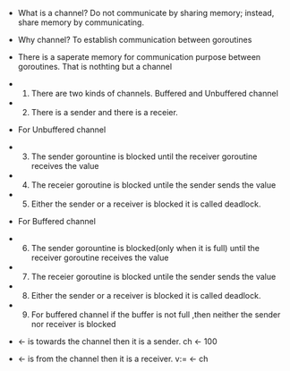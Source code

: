 - What is a channel?
    Do not communicate by sharing memory; instead, share memory by communicating.

- Why channel?
  To establish communication between goroutines


- There is a saperate memory for communication purpose between goroutines. That is nothting but a channel
- 1. There are two kinds of channels. Buffered and Unbuffered channel
- 2. There is a sender and there is a receier.
- For Unbuffered channel
- 3. The sender gorountine is blocked until the receiver goroutine receives the value
- 4. The receier goroutine is blocked untile the sender sends the value
- 5. Either the sender or a receiver is blocked it is called deadlock.

- For Buffered channel
- 6. The sender gorountine is blocked(only when it is full) until the receiver goroutine receives the value
- 7. The receier goroutine is blocked untile the sender sends the value
- 8. Either the sender or a receiver is blocked it is called deadlock.
- 9. For buffered channel if the buffer is not full ,then neither the sender nor receiver is blocked

- <- is towards the channel then it is a sender. ch <- 100
- <- is from the channel then it is a receiver. v:= <- ch
